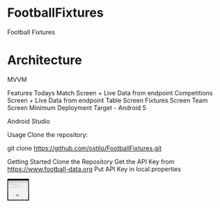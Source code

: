 # FootballFixtures
Football Fixtures

# Architecture
MVVM

Features
Todays Match Screen + Live Data from endpoint
Competitions Screen + Live Data from endpoint
Table Screen
Fixtures Screen
Team Screen
Minimum Deployment Target - Android 5

Android Studio

Usage
Clone the repository:

git clone https://github.com/ostilo/FootballFixtures.git

 
Getting Started
Clone the Repository
Get the API Key from https://www.football-data.org
Put API Key in local.properties 

<img src="https://github.com/ostilo/FootballFixtures/raw/master/Screenshot%202022-05-24%20at%2012.56.20.png" width="50" height="50" />

